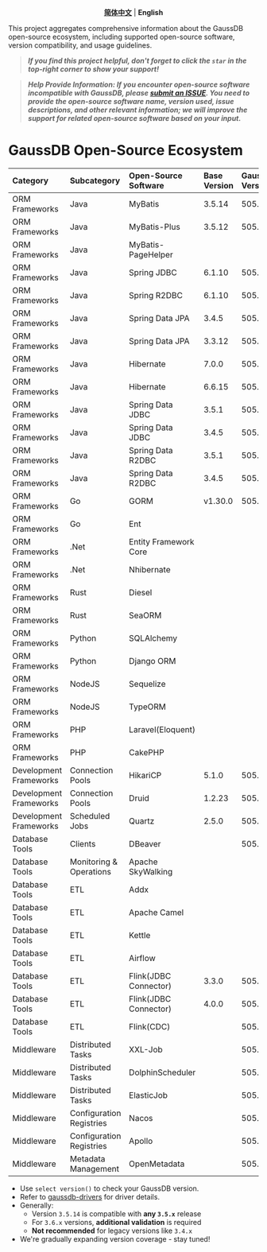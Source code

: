 <p align="center">
  <p align="center">
    <a href="README.md"><strong>简体中文</strong></a> | <strong>English</strong>
  </p>
This project aggregates comprehensive information about the GaussDB open-source ecosystem, including supported open-source software, version compatibility, and usage guidelines.

> ***If you find this project helpful, don't forget to click the `star` in the top-right corner to show your support!***

> ***Help Provide Information: If you encounter open-source software incompatible with GaussDB, please [submit an ISSUE](https://github.com/HuaweiCloudDeveloper/gaussdb-ecosystem/issues). You need to provide the open-source software name, version used, issue descriptions, and other relevant information; we will improve the support for related open-source software based on your input.***

# GaussDB Open-Source Ecosystem

| Category | Subcategory    | Open-Source</br>Software   | Base</br>Version | GaussDB</br>Version  | Driver</br>Version  | Usage</br>Guide                                  |
|:------|:------|:----------------------|:----------| :------------ |:-----------|:-------------------------------------------|
| ORM Frameworks | Java   | MyBatis               | 3.5.14    |  505.2.0  | 506.0.0    | [Usage Guide](./MyBatis/3.5.x/README.md)          |
| ORM Frameworks | Java   | MyBatis-Plus          | 3.5.12    |  505.2.0  | 506.0.0    | [Usage Guide](./MyBatis-Plus/3.5.x/README.md)     |
| ORM Frameworks | Java   | MyBatis-PageHelper    |           |  |            |                                            |
| ORM Frameworks | Java   | Spring JDBC           | 6.1.10    |  505.2.0  | 506.0.0    | [Usage Guide](./SpringJDBC/6.1.x/README.md)       |
| ORM Frameworks | Java   | Spring R2DBC          | 6.1.10    |  505.2.0  | 1.0.0.RC1  | [Usage Guide](./SpringR2DBC/6.1.x/README.md)      |
| ORM Frameworks | Java   | Spring Data JPA       | 3.4.5     |  505.2.0  | 506.0.0    | [Usage Guide](./SpringDataJPA/3.4.x/README.md)    |
| ORM Frameworks | Java   | Spring Data JPA       | 3.3.12    |  505.2.0  | 506.0.0    | [Usage Guide](./SpringDataJPA/3.3.x/README.md)    |
| ORM Frameworks | Java   | Hibernate             | 7.0.0     |  505.2.0  | 506.0.0    | [Usage Guide](./Hibernate/7.0.x/README.md)        |
| ORM Frameworks | Java   | Hibernate             | 6.6.15    |  505.2.0  | 506.0.0    | [Usage Guide](./Hibernate/6.6.x/README.md)        |
| ORM Frameworks | Java   | Spring Data JDBC      | 3.5.1 |  505.2.0  | 506.0.0    | [Usage Guide](./SpringDataJDBC/3.5.x/README.md)   |
| ORM Frameworks | Java   | Spring Data JDBC      | 3.4.5 |  505.2.0  | 506.0.0    | [Usage Guide](./SpringDataJDBC/3.4.x/README.md)   |
| ORM Frameworks | Java   | Spring Data R2DBC     | 3.5.1 |  505.2.0  | 1.0.0.RC1  | [Usage Guide](./SpringDataR2DBC/3.5.x/README.md)  |
| ORM Frameworks | Java   | Spring Data R2DBC     | 3.4.5 |  505.2.0  | 1.0.0.RC1  | [Usage Guide](./SpringDataR2DBC/3.4.x/README.md)  |
| ORM Frameworks | Go   | GORM     | v1.30.0   |  505.2.0  | v1.0.0-rc1 | [Usage Guide](./GORM/v1.30.0/README.md)           |
| ORM Frameworks | Go   | Ent     |           |    |            |                                            |
| ORM Frameworks | .Net   | Entity Framework Core     |           |    |            |                                            |
| ORM Frameworks | .Net   | Nhibernate     |           |    |            |                                            |
| ORM Frameworks | Rust   | Diesel     |           |    |            |                                            |
| ORM Frameworks | Rust   | SeaORM     |           |    |            |                                            |
| ORM Frameworks | Python   | SQLAlchemy     |           |    |            |                                            |
| ORM Frameworks | Python   | Django ORM     |           |    |            |                                            |
| ORM Frameworks | NodeJS   | Sequelize     |           |    |            |                                            |
| ORM Frameworks | NodeJS   | TypeORM     |           |    |            |                                            |
| ORM Frameworks | PHP   | Laravel(Eloquent)     |           |    |            |                                            |
| ORM Frameworks | PHP   | CakePHP     |           |    |            |                                            |
| Development Frameworks | Connection Pools   | HikariCP              | 5.1.0     | 505.2.0  | 506.0.0    | [Usage Guide](./HikariCP/5.1.x/README.md)         |
| Development Frameworks | Connection Pools   | Druid                 | 1.2.23    | 505.2.0  | 506.0.0    | [Usage Guide](./Druid/1.2.x/README.md)            |
| Development Frameworks | Scheduled Jobs | Quartz            |  2.5.0    | 505.2.0  |    506.0.0  | [Usage Guide](./Quartz/2.5.0/README.md)      |
| Database Tools | Clients | DBeaver               |           | 505.2.0  | 506.0.0    | [Usage Guide](./DBeaver/25.0.x/README.md)         |
| Database Tools | Monitoring & Operations | Apache SkyWalking               |           |  |            |                                            |
| Database Tools | ETL | Addx              |           |  |            |                                            |
| Database Tools | ETL | Apache Camel              |           |  |            |                                            |
| Database Tools | ETL | Kettle              |           |  |            |                                            |
| Database Tools | ETL | Airflow              |           |  |            |                                            |
| Database Tools | ETL | Flink(JDBC Connector) | 3.3.0     | 505.2.0  | 506.0.0    | [Usage Guide](FlinkConnectorJDBC/3.3.x/README.md) |
| Database Tools | ETL | Flink(JDBC Connector) | 4.0.0     | 505.2.0  | 506.0.0    | [Usage Guide](FlinkConnectorJDBC/4.0.x/README.md) |
| Database Tools | ETL | Flink(CDC)            |           | 505.2.0  | 506.0.0    |                                            |
| Middleware | Distributed Tasks | XXL-Job            |           | 505.2.0  | 506.0.0    |                                            |
| Middleware | Distributed Tasks | DolphinScheduler           |           | 505.2.0  | 506.0.0    |                                            |
| Middleware | Distributed Tasks | ElasticJob           |           | 505.2.0  | 506.0.0    |                                            |
| Middleware | Configuration Registries | Nacos            |           | 505.2.0  | 506.0.0    |                                            |
| Middleware | Configuration Registries | Apollo            |           | 505.2.0  | 506.0.0    |                                            |
| Middleware | Metadata Management | OpenMetadata            |           | 505.2.0  | 506.0.0    |                                            |

* Use `select version()` to check your GaussDB version.  
* Refer to [gaussdb-drivers](https://github.com/HuaweiCloudDeveloper/gaussdb-drivers) for driver details.  
* Generally:  
  - Version `3.5.14` is compatible with **any `3.5.x`** release  
  - For `3.6.x` versions, **additional validation** is required  
  - **Not recommended** for legacy versions like `3.4.x`  
* We're gradually expanding version coverage - stay tuned! 
